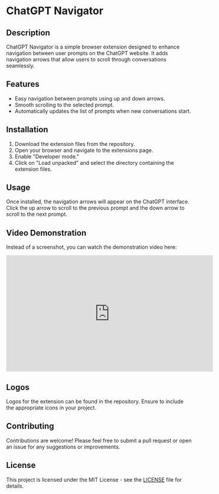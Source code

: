 # ChatGPT Navigator

## Description
ChatGPT Navigator is a simple browser extension designed to enhance navigation between user prompts on the ChatGPT website. It adds navigation arrows that allow users to scroll through conversations seamlessly.

## Features
- Easy navigation between prompts using up and down arrows.
- Smooth scrolling to the selected prompt.
- Automatically updates the list of prompts when new conversations start.

## Installation
1. Download the extension files from the repository.
2. Open your browser and navigate to the extensions page.
3. Enable "Developer mode."
4. Click on "Load unpacked" and select the directory containing the extension files.

## Usage
Once installed, the navigation arrows will appear on the ChatGPT interface. Click the up arrow to scroll to the previous prompt and the down arrow to scroll to the next prompt.

## Video Demonstration
Instead of a screenshot, you can watch the demonstration video here:

<iframe width="560" height="315" src="https://www.youtube.com/embed/UI6L6Jr2qaw" frameborder="0" allowfullscreen></iframe>

## Logos
Logos for the extension can be found in the repository. Ensure to include the appropriate icons in your project.

## Contributing
Contributions are welcome! Please feel free to submit a pull request or open an issue for any suggestions or improvements.

## License
This project is licensed under the MIT License - see the [LICENSE](LICENSE) file for details.
